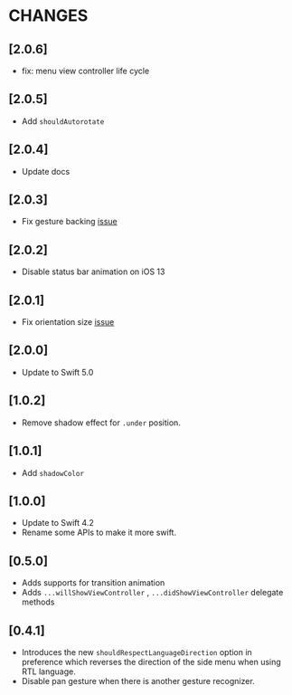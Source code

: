 # CHANGES

## [2.0.6]

- fix: menu view controller life cycle

## [2.0.5]

- Add `shouldAutorotate`

## [2.0.4]

- Update docs

## [2.0.3]

- Fix gesture backing [issue](https://github.com/kukushi/SideMenu/issues/67)

## [2.0.2]

- Disable status bar animation on iOS 13

## [2.0.1]

- Fix orientation size [issue](https://github.com/kukushi/SideMenu/issues/64)

## [2.0.0]

- Update to Swift 5.0

## [1.0.2]

- Remove shadow effect for `.under` position.

## [1.0.1]

- Add `shadowColor`

## [1.0.0]

- Update to Swift 4.2
- Rename some APIs to make it more swift.

## [0.5.0]

- Adds supports for transition animation
- Adds `...willShowViewController` , `...didShowViewController` delegate methods

## [0.4.1]

- Introduces the new `shouldRespectLanguageDirection` option in preference which reverses the direction of the side menu when using RTL language.
- Disable pan gesture when there is another gesture recognizer.